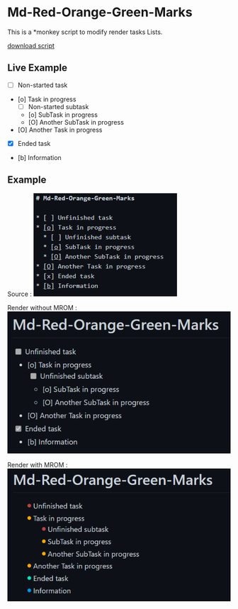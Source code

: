 # Md-Red-Orange-Green-Marks

This is a \*monkey script to modify render tasks Lists.

[download script](https://github.com/seishin77/Md-Red-Orange-Green-Marks/raw/master/Red-Green%20check%20marks.user.js)

## Live Example 

* [ ] Non-started task
* [o] Task in progress
  * [ ] Non-started subtask
  * [o] SubTask in progress
  * [O] Another SubTask in progress
* [O] Another Task in progress
* [x] Ended task
* [b] Information

## Example 
Source :
![Source Code](https://github.com/seishin77/Md-Red-Orange-Green-Marks/blob/master/images/source_view.PNG?raw=true)

Render without MROM :
![Normal Render](https://github.com/seishin77/Md-Red-Orange-Green-Marks/blob/master/images/normal_view.PNG?raw=true)

Render with MROM :
![Modified Render](https://github.com/seishin77/Md-Red-Orange-Green-Marks/blob/master/images/result_view.PNG?raw=true)
